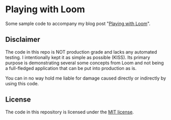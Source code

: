 # Playing with Loom
Some sample code to accompany my blog post "[Playing with Loom](https://maarten.mulders.it/2022/03/playing-with-loom/)".

## Disclaimer
The code in this repo is NOT production grade and lacks any automated testing.
I intentionally kept it as simple as possible (KISS).
Its primary purpose is demonstrating several some concepts from Loom and not being a full-fledged application that can be put into production as is.

You can in no way hold me liable for damage caused directly or indirectly by using this code.

## License
The code in this repository is licensed under the [MIT license](./LICENSE).
